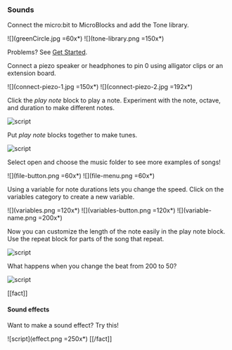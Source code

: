 ### Sounds

Connect the micro:bit to MicroBlocks and add the Tone library.

![](greenCircle.jpg =60x*) ![](tone-library.png =150x*)

Problems? See [Get Started](https://microblocks.fun/get-started).

Connect a piezo speaker or headphones to pin 0 using alligator clips or an extension board.

![](connect-piezo-1.jpg =150x*) ![](connect-piezo-2.jpg =192x*)

Click the *play note* block to play a note. Experiment with the note, octave, and duration to make different notes.

![script](play-c.png)

Put *play note* blocks together to make tunes.

![script](play-cdec.png)

Select open and choose the music folder to see more examples of songs!

![](file-button.png =60x*) ![](file-menu.png =60x*)

Using a variable for note durations lets you change the speed.  Click on the variables category to create a new variable.

![](variables.png =120x*) ![](variables-button.png =120x*) ![](variable-name.png =200x*)

Now you can customize the length of the note easily in the play note block. Use the repeat block for parts of the song that repeat.

![script](play-song.png)

What happens when you change the beat from 200 to 50?

![script](set-beat.png)

[[fact]]
#### Sound effects
Want to make a sound effect? Try this!

![script](effect.png =250x*)
[[/fact]]
